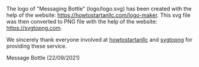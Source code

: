 The logo of "Messaging Bottle" (logo/logo.svg) has been created with the help of the website: https://howtostartanllc.com/logo-maker. This svg file was then converted to PNG file with the help of the website: https://svgtopng.com. 

We sincerely thank everyone involved at [howtostartanllc](https://howtostartanllc.com) and [svgtopng](https://svgtopng.com) for providing these service.


Message Bottle (22/09/2021)